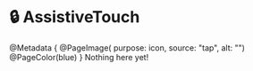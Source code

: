 # 🔒 AssistiveTouch
@Metadata {
    @PageImage(
        purpose: icon, 
        source: "tap", 
        alt: "")
    @PageColor(blue)
}
Nothing here yet!
